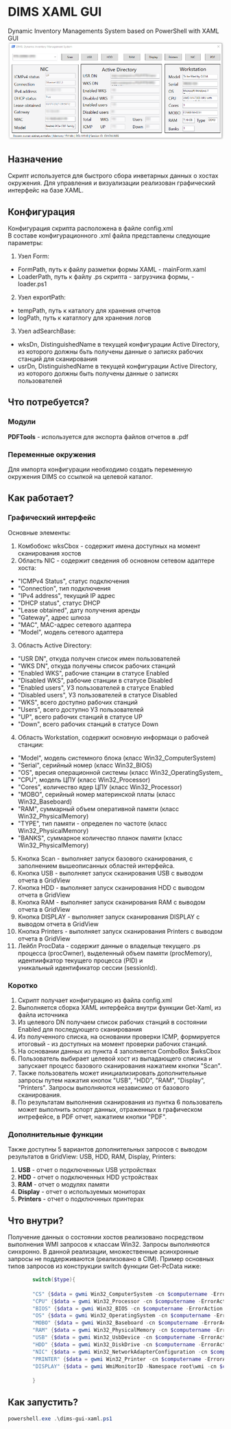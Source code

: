 # DIMS XAML GUI
Dynamic Inventory Managements System based on PowerShell with XAML GUI
![Screenshot](gui_.PNG)
## Назначение
Скрипт используется для быстрого сбора инветарных данных о хостах окружения. Для управления и визуализации реализован графический интерфейс на базе XAML. 
## Конфигурация
Конфигурация скрипта расположена в файле config.xml  
В составе конфигурационного .xml файла представлены следующие параметры:  
1. Узел Form:  
  - FormPath, путь к файлу разметки формы XAML -  mainForm.xaml
  - LoaderPath, путь к файлу .ps скрипта - загрузчика формы, - loader.ps1
2. Узел exportPath:  
  - tempPath, путь к каталогу для хранения отчетов
  - logPath, путь к кататлогу для хранения логов
3. Узел adSearchBase:
  - wksDn, DistinguishedName в текущей конфигурации Active Directory, из которого должны бьть получены данные о записях рабочих станций для сканирования
  - usrDn, DistinguishedName в текущей конфигурации Active Directory, из которого должны быть получены данные о записях пользователей
## Что потребуется?
### Модули
**PDFTools** - используется для экспорта файлов отчетов в .pdf
### Переменные окружения
Для импорта конфигурации необходимо создать переменную окружения DIMS со ссылкой на целевой каталог.
## Как работает?
### Графический интерфейс
Основные элементы:
1. Комбобокс wksCbox - содержит имена доступных на момент сканирования хостов
2. Область NIC - содержит сведения об основном сетевом адаптере хоста:
  - "ICMPv4 Status", статус подключения 
  - "Connection", тип подключения 
  - "IPv4 address", текущий IP адрес 
  - "DHCP status", статус DHCP 
  - "Lease obtained", дату получения аренды 
  - "Gateway", адрес шлюза 
  - "MAC", MAC-адрес сетевого адаптера
  - "Model", модель сетевого адаптера
3. Область Active Directory:
  - "USR DN", откуда получен список имен пользователей
  - "WKS DN", откуда получены список рабочих станций
  - "Enabled WKS", рабочие станции в статусе Enabled
  - "Disabled WKS", рабочие станции в статусе Disabled
  - "Enabled users", УЗ пользователей в статусе Enabled
  - "Disabled users", УЗ пользователей в статусе Disabled
  - "WKS", всего доступно рабочих станций
  - "Users", всего доступно УЗ пользователей
  - "UP", всего рабочих станций в статусе UP
  - "Down", всего рабочих станций в статусе Down
4. Область Workstation, содержит основную информаци о рабочей станции:
  - "Model", модель системного блока (класс Win32_ComputerSystem)
  - "Serial", серийный номер (класс Win32_BIOS)
  - "OS", вресия операционной системы (класс Win32_OperatingSystem_
  - "CPU", модель ЦПУ (класс Win32_Processor)
  - "Cores", количество ядер ЦПУ (класс Win32_Processor)
  - "MOBO", серийный номер материнской платы (класс Win32_Baseboard)
  - "RAM", суммарный объем оперативной памяти (класс Win32_PhysicalMemory)
  - "TYPE", тип памяти - определен по частоте (класс Win32_PhysicalMemory)
  - "BANKS", суммарное количество планок памяти (класс Win32_PhysicalMemory)
5. Кнопка Scan - выполняет запуск базового сканирования, с заполнением вышеописанных областей интерфейса.
6. Кнопка USB - выполняет запуск сканирования USB с выводом отчета в GridView
7. Кнопка HDD - выполняет запуск сканирования HDD с выводом отчета в GridView
8. Кнопка RAM - выполняет запуск сканирования RAM с выводом отчета в GridView 
9. Кнопка DISPLAY - выполняет запуск сканирования DISPLAY с выводом отчета в GridView 
10. Кнопка Printers - выполняет запуск сканирования Printers с выводом отчета в GridView
11. Лейбл ProcData - содержит данные о владельце текущего .ps процесса (procOwner), выделенный объем памяти (procMemory), идентиифкатор текущего процесса (PID) и  
уникальный идентификатор сессии (sessionId).  
### Коротко
1. Скрипт получает конфигурацию из файла config.xml
2. Выполняется сборка XAML интерфейса внутри функции Get-Xaml, из файла источника
3. Из целевого DN получаем список рабочих станций в состоянии Enabled для последующего сканирования
4. Из полученного списка, на основании проверки ICMP, формируется итоговый - из доступных на момент проверки рабочих станций.
5. На основании данных из пункта 4 заполняется ComboBox $wksCbox
6. Пользователь выбирает целевой хост из выпадающего списика и запускает процесс базового сканирования нажатием кнопки "Scan". 
7. Также пользователь может инициализировать дополнительные запросы путем нажатия кнопок "USB", "HDD", "RAM", "Display", "Printers". Запросы выполняются независимо от базового сканирования.
8. По результатам выполнения сканирования из пунтка 6 пользователь может выполнить эспорт данных, отраженных в графическом интрефейсе, в PDF отчет, нажатием кнопки "PDF".   
### Дополнительные функции
Также доступны 5 вариантов дополнительных запросов c выводом результатов в GridView: USB, HDD, RAM, Display, Printers:
1. **USB** - отчет о подключенных USB устройствах
2. **HDD** - отчет о подключенных HDD устройствах
3. **RAM** - отчет о модулях памяти
4. **Display** - отчет о используемых мониторах
5. **Printers** - отчет о подключнных принтерах 
## Что внутри?
Получение данных о состоянии хостов реализовано посредством выполнения WMI запросов к классам Win32. Запросы выполняются синхронно. В данной реализации, множественные асинхронные запросы не поддерживаются (реализовано в CIM). Пример основных типов запросов из конструкции switch функции Get-PcData ниже:
```powershell
        switch($type){

        "CS" {$data = gwmi Win32_ComputerSystem -cn $computername -ErrorAction Stop -ErrorVariable $err}
        "CPU" {$data = gwmi Win32_Processor -cn $computername -ErrorAction Stop -ErrorVariable $err}
        "BIOS" {$data = gwmi Win32_BIOS -cn $computername -ErrorAction Stop -ErrorVariable $err}
        "OS" {$data = gwmi Win32_OperatingSystem -cn $computername -ErrorAction Stop -ErrorVariable $err}
        "MOBO" {$data = gwmi Win32_Baseboard -cn $computername -ErrorAction Stop -ErrorVariable $err}
        "RAM" {$data = gwmi Win32_PhysicalMemory -cn $computername -ErrorAction Stop -ErrorVariable $err}
        "USB" {$data = gwmi Win32_UsbDevice -cn $computername -ErrorAction Stop -ErrorVariable $err}
        "HDD" {$data = gwmi Win32_DiskDrive -cn $computername -ErrorAction Stop -ErrorVariable $err}
        "NIC" {$data = gwmi Win32_NetworkAdapterConfiguration -cn $computername -ErrorAction Stop -ErrorVariable $err}
        "PRINTER" {$data = gwmi Win32_Printer -cn $computername -ErrorAction Stop -ErrorVariable $err}
        "DISPLAY" {$data = gwmi WmiMonitorID -Namespace root\wmi -cn $computername -ErrorAction Stop -ErrorVariable $err}

        }
```
## Как запустить?
```powershell
powershell.exe .\dims-gui-xaml.ps1
```
